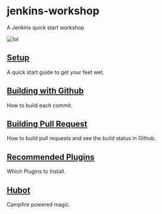 jenkins-workshop
================

A Jenkins quick start workshop

![lol](https://wiki.jenkins-ci.org/download/attachments/60916342/16116996.jpg?version=1&modificationDate=1332845378000)

## [Setup](https://github.com/alexfish/jenkins-workshop/blob/master/setup.md)

A quick start guide to get your feet wet.

## [Building with Github](https://github.com/alexfish/jenkins-workshop/blob/master/github.md)

How to build each commit.

## [Building Pull Request](https://github.com/alexfish/jenkins-workshop/blob/master/pull_requests.md)

How to build pull requests and see the build status in Github.

## [Recommended Plugins](https://github.com/alexfish/jenkins-workshop/blob/master/plugins.md)

Which Plugins to Install.

## [Hubot](https://github.com/alexfish/jenkins-workshop/blob/master/hubot.md)

Campfire powered magic.
